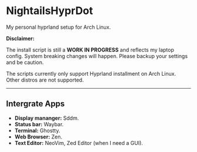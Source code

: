 # NightailsHyprDot
My personal hyprland setup for Arch Linux.

**Disclaimer:**

The install script is still a **WORK IN PROGRESS** and reflects my laptop config. System breaking changes will happen. Please backup your settings and be caution.

The scripts currently only support Hyprland installment on Arch Linux. Other distros are not supported.

---
## Intergrate Apps
- **Display mananger:** Sddm.
- **Status bar:** Waybar.
- **Terminal:** Ghostty.
- **Web Browser:** Zen.
- **Text Editor:** NeoVim, Zed Editor (when I need a GUI).
